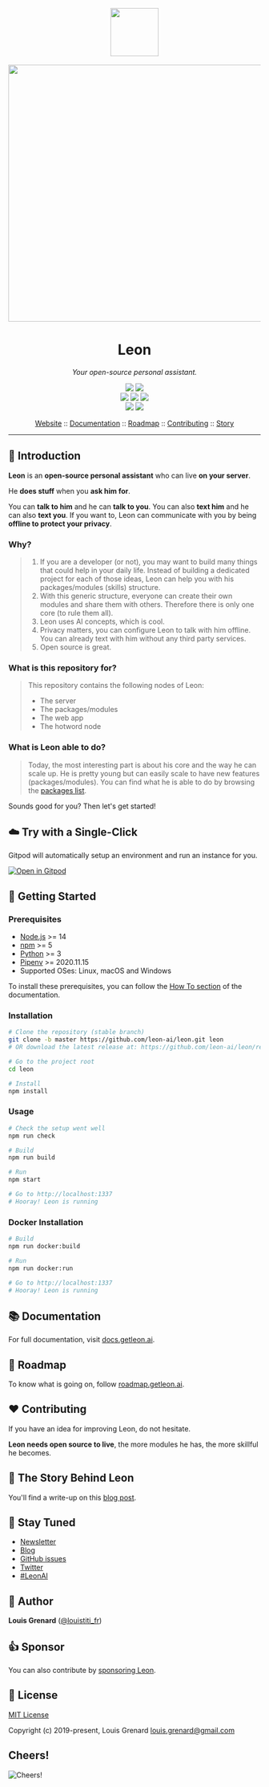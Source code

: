 <p align="center">
  <a href="https://getleon.ai"><img width="96" src="https://getleon.ai/img/logo.svg"></a><br><br>
  <a href="https://www.youtube.com/watch?v=p7GRGiicO1c"><img width="512" src="https://getleon.ai/img/1.0.0-beta.0_preview_en.png"></a><br>
</p>

<h1 align="center">Leon</h1>

*<p align="center">Your open-source personal assistant.</p>*

<p align="center">
  <a href="https://github.com/leon-ai/leon/blob/develop/LICENSE.md"><img src="https://img.shields.io/badge/license-MIT-blue.svg?label=License&style=flat" /></a>
  <a href="https://github.com/leon-ai/leon/blob/develop/.github/CONTRIBUTING.md"><img src="https://img.shields.io/badge/PRs-welcome-brightgreen.svg?style=flat" /></a>
  <br>
  <a href="https://github.com/leon-ai/leon/actions/workflows/build.yml"><img src="https://github.com/leon-ai/leon/actions/workflows/build.yml/badge.svg?branch=develop" /></a>
  <a href="https://github.com/leon-ai/leon/actions/workflows/tests.yml"><img src="https://github.com/leon-ai/leon/actions/workflows/tests.yml/badge.svg?branch=develop" /></a>
  <a href="https://github.com/leon-ai/leon/actions/workflows/lint.yml"><img src="https://github.com/leon-ai/leon/actions/workflows/lint.yml/badge.svg?branch=develop" /></a>
  <br>
  <a href="https://discord.gg/MNQqqKg"><img src="https://svgshare.com/i/V09.svg"/></a>
  <a href="https://twitter.com/louistiti_fr"><img src="https://img.shields.io/twitter/follow/louistiti_fr?label=Follow&style=social" /></a>
</p>

<p align="center">
  <a href="https://getleon.ai">Website</a> ::
  <a href="https://docs.getleon.ai">Documentation</a> ::
  <a href="https://roadmap.getleon.ai">Roadmap</a> ::
  <a href="https://github.com/leon-ai/leon/blob/develop/.github/CONTRIBUTING.md">Contributing</a> ::
  <a href="https://blog.getleon.ai/the-story-behind-leon/">Story</a>
</p>

---

## 👋 Introduction

**Leon** is an **open-source personal assistant** who can live **on your server**.

He **does stuff** when you **ask him for**.

You can **talk to him** and he can **talk to you**.
You can also **text him** and he can also **text you**.
If you want to, Leon can communicate with you by being **offline to protect your privacy**.

### Why?

> 1. If you are a developer (or not), you may want to build many things that could help in your daily life.
> Instead of building a dedicated project for each of those ideas, Leon can help you with his
> packages/modules (skills) structure.
> 2. With this generic structure, everyone can create their own modules and share them with others.
> Therefore there is only one core (to rule them all).
> 3. Leon uses AI concepts, which is cool.
> 4. Privacy matters, you can configure Leon to talk with him offline. You can already text with him without any third party services.
> 5. Open source is great.

### What is this repository for?

> This repository contains the following nodes of Leon:
> - The server
> - The packages/modules
> - The web app
> - The hotword node

### What is Leon able to do?

> Today, the most interesting part is about his core and the way he can scale up. He is pretty young but can easily scale to have new features (packages/modules).
> You can find what he is able to do by browsing the [packages list](https://github.com/leon-ai/leon/tree/develop/packages).

Sounds good for you? Then let's get started!

## ☁️ Try with a Single-Click

Gitpod will automatically setup an environment and run an instance for you.

[![Open in Gitpod](https://gitpod.io/button/open-in-gitpod.svg)](https://gitpod.io/#https://github.com/leon-ai/leon)

## 🚀 Getting Started

### Prerequisites

- [Node.js](https://nodejs.org/) >= 14
- [npm](https://npmjs.com/) >= 5
- [Python](https://www.python.org/downloads/) >= 3
- [Pipenv](https://docs.pipenv.org) >= 2020.11.15
- Supported OSes: Linux, macOS and Windows

To install these prerequisites, you can follow the [How To section](https://docs.getleon.ai/how-to/) of the documentation.

### Installation

```sh
# Clone the repository (stable branch)
git clone -b master https://github.com/leon-ai/leon.git leon
# OR download the latest release at: https://github.com/leon-ai/leon/releases/latest

# Go to the project root
cd leon

# Install
npm install
```

### Usage

```sh
# Check the setup went well
npm run check

# Build
npm run build

# Run
npm start

# Go to http://localhost:1337
# Hooray! Leon is running
```

### Docker Installation

```sh
# Build
npm run docker:build

# Run
npm run docker:run

# Go to http://localhost:1337
# Hooray! Leon is running
```

## 📚 Documentation

For full documentation, visit [docs.getleon.ai](https://docs.getleon.ai).

## 🧭 Roadmap

To know what is going on, follow [roadmap.getleon.ai](https://roadmap.getleon.ai).

## ❤️ Contributing

If you have an idea for improving Leon, do not hesitate.

**Leon needs open source to live**, the more modules he has, the more skillful he becomes.

## 📖 The Story Behind Leon

You'll find a write-up on this [blog post](https://blog.getleon.ai/the-story-behind-leon/).

## 🔔 Stay Tuned

- [Newsletter](https://getleon.ai)
- [Blog](https://blog.getleon.ai)
- [GitHub issues](https://github.com/leon-ai/leon/issues)
- [Twitter](https://twitter.com/louistiti_fr)
- [#LeonAI](https://twitter.com/hashtag/LeonAI)

## 👨 Author

**Louis Grenard** ([@louistiti_fr](https://twitter.com/louistiti_fr))

## 👍 Sponsor

You can also contribute by [sponsoring Leon](https://sponsor.getleon.ai).

## 📝 License
[MIT License](https://github.com/leon-ai/leon/blob/develop/LICENSE.md)

Copyright (c) 2019-present, Louis Grenard <louis.grenard@gmail.com>

## Cheers!
![Cheers!](https://github.githubassets.com/images/icons/emoji/unicode/1f379.png "Cheers!")
